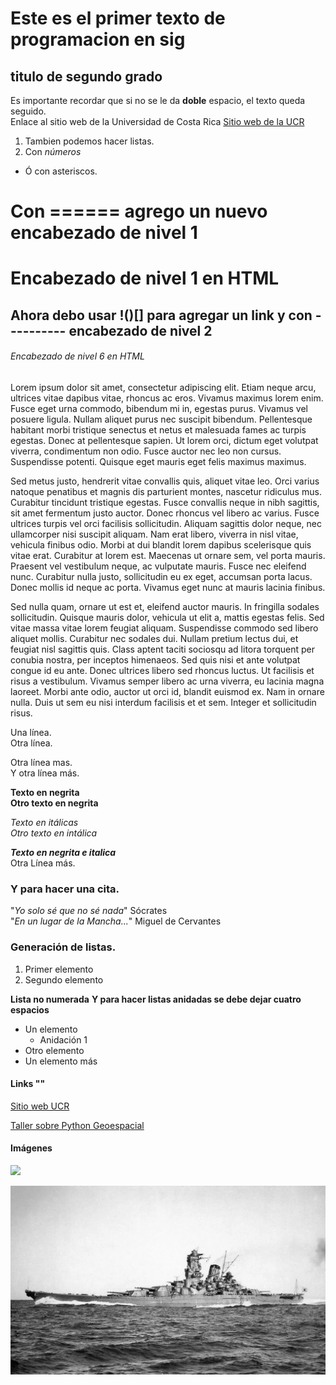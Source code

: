 # Este es el primer texto de programacion en sig  
## titulo de segundo grado  
Es importante recordar que si no se le da __doble__ espacio, el texto queda seguido.  
Enlace al sitio web de la Universidad de Costa Rica 
[Sitio web de la UCR](https://www.ucr.ac.cr/actividades/2022/8/)  
1. Tambien podemos hacer listas.  
2. Con _números_  
* Ó con asteriscos.  

Con ====== agrego un nuevo encabezado de nivel 1  
=================================================

<h1>Encabezado de nivel 1 en HTML</h1>

Ahora debo usar !()[] para agregar un link y con  ---------- encabezado de nivel 2  
----------------------------------------------------------------

<h6>Encabezado de nivel 6 en HTML</h6>


Lorem ipsum dolor sit amet, consectetur adipiscing elit. Etiam neque arcu, ultrices vitae dapibus vitae, rhoncus ac eros. Vivamus maximus lorem enim. Fusce eget urna commodo, bibendum mi in, egestas purus. Vivamus vel posuere ligula. Nullam aliquet purus nec suscipit bibendum. Pellentesque habitant morbi tristique senectus et netus et malesuada fames ac turpis egestas. Donec at pellentesque sapien. Ut lorem orci, dictum eget volutpat viverra, condimentum non odio. Fusce auctor nec leo non cursus. Suspendisse potenti. Quisque eget mauris eget felis maximus maximus.  

Sed metus justo, hendrerit vitae convallis quis, aliquet vitae leo. Orci varius natoque penatibus et magnis dis parturient montes, nascetur ridiculus mus. Curabitur tincidunt tristique egestas. Fusce convallis neque in nibh sagittis, sit amet fermentum justo auctor. Donec rhoncus vel libero ac varius. Fusce ultrices turpis vel orci facilisis sollicitudin. Aliquam sagittis dolor neque, nec ullamcorper nisi suscipit aliquam. Nam erat libero, viverra in nisl vitae, vehicula finibus odio. Morbi at dui blandit lorem dapibus scelerisque quis vitae erat. Curabitur at lorem est. Maecenas ut ornare sem, vel porta mauris. Praesent vel vestibulum neque, ac vulputate mauris. Fusce nec eleifend nunc. Curabitur nulla justo, sollicitudin eu ex eget, accumsan porta lacus. Donec mollis id neque ac porta. Vivamus eget nunc at mauris lacinia finibus.  

Sed nulla quam, ornare ut est et, eleifend auctor mauris. In fringilla sodales sollicitudin. Quisque mauris dolor, vehicula ut elit a, mattis egestas felis. Sed vitae massa vitae lorem feugiat aliquam. Suspendisse commodo sed libero aliquet mollis. Curabitur nec sodales dui. Nullam pretium lectus dui, et feugiat nisl sagittis quis. Class aptent taciti sociosqu ad litora torquent per conubia nostra, per inceptos himenaeos. Sed quis nisi et ante volutpat congue id eu ante. Donec ultrices libero sed rhoncus luctus. Ut facilisis et risus a vestibulum. Vivamus semper libero ac urna viverra, eu lacinia magna laoreet. Morbi ante odio, auctor ut orci id, blandit euismod ex. Nam in ornare nulla. Duis ut sem eu nisi interdum facilisis et et sem. Integer et sollicitudin risus.  

Una línea.  
Otra línea.  

Otra línea mas.<Br>
  Y otra línea más.  

  **Texto en negrita**  
  __Otro texto en negrita__  
  
  *Texto en itálicas*  
  _Otro texto en intálica_
  
  
 **_Texto en negrita e italica_**  
Otra Línea más.
  
  ### Y para hacer una cita.
  "*Yo solo sé que no sé nada*"  Sócrates  
  "*En un lugar de la Mancha...*"  Miguel de Cervantes 
  
  ### Generación de listas.
  
  1. Primer elemento  
  2. Segundo elemento  
  
  **Lista no numerada**
  **Y para hacer listas anidadas se debe dejar cuatro espacios**
  
  - Un elemento  
      * Anidación 1
  - Otro elemento  
  - Un elemento más  

  #### **Links "[]()"**
  
  [Sitio web UCR](https://www.ucr.ac.cr/actividades/2022/8/)  
  
  [Taller sobre Python Geoespacial](https://2022.foss4g.org/schedule_workshop.php#)
  
  #### **Imágenes**  
  
  ![](https://www.ucr.ac.cr/medios/fotos/2020/csm_nt20-64_42f1d96d735f773a834a3a8.jpg)
  
  ![](Yamato.jpg)
  
